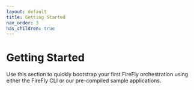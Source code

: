 ```yaml
---
layout: default
title: Getting Started
nav_order: 3
has_children: true
---
```


# Getting Started

Use this section to quickly bootstrap your first FireFly orchestration using either the FireFly CLI or our pre-compiled sample applications.

